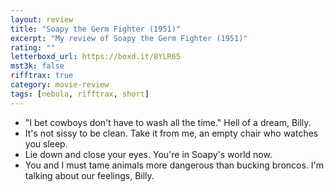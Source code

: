 ```yaml
---
layout: review
title: "Soapy the Germ Fighter (1951)"
excerpt: "My review of Soapy the Germ Fighter (1951)"
rating: ""
letterboxd_url: https://boxd.it/8YLR65
mst3k: false
rifftrax: true
category: movie-review
tags: [nebula, rifftrax, short]
---
```


- "I bet cowboys don't have to wash all the time." Hell of a dream, Billy.
- It's not sissy to be clean. Take it from me, an empty chair who watches you sleep.
- Lie down and close your eyes. You're in Soapy's world now.
- You and I must tame animals more dangerous than bucking broncos. I'm talking about our feelings, Billy.
